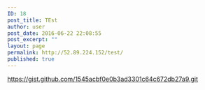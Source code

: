 ```yaml
---
ID: 18
post_title: TEst
author: user
post_date: 2016-06-22 22:08:55
post_excerpt: ""
layout: page
permalink: http://52.89.224.152/test/
published: true
---
```

https://gist.github.com/1545acbf0e0b3ad3301c64c672db27a9.git